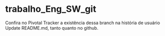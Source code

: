 # trabalho_Eng_SW_git

Confira no Pivotal Tracker a existência dessa branch na história de usuário Update README.md, tanto quanto no github.
